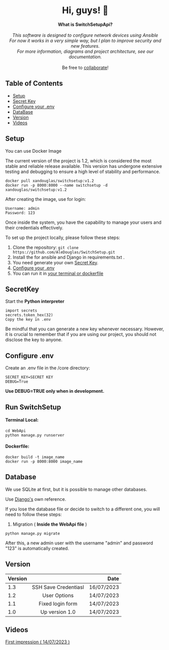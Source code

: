 <h1 align="center">Hi, guys! 👋</h1>

<p align="center">
    <b>What is SwitchSetupApi?</b><br><br>
    <i>
        This software is designed to configure network devices using <span color="blue">Ansible</span><br>
        For now it works in a very simple way, but I plan to improve security and new features.<br>
        For more information, diagrams and project architecture, see our documentation.<br>
    </i><br>
    Be free to <a href="https://github.com/AleDouglas/SwitchSetup/blob/master/CONTRIBUTING.md">collaborate</a>!
</p>

## Table of Contents

- [Setup](#setup)
- [Secret Key](#secretkey)
- [Configure your .env](#configure-env)
- [DataBase](#database)
- [Version](#version)
- [Videos](#videos)


## Setup

You can use Docker Image

The current version of the project is 1.2, which is considered the most stable and reliable release available. This version has undergone extensive testing and debugging to ensure a high level of stability and performance.

```
docker pull xandouglas/switchsetup:v1.2
docker run -p 8000:8000 --name switchsetup -d xandouglas/switchsetup:v1.2
```

After creating the image, use for login:
```
Username: admin
Password: 123
```

Once inside the system, you have the capability to manage your users and their credentials effectively.

To set up the project locally, please follow these steps:

1. Clone the repository: `git clone https://github.com/AleDouglas/SwitchSetup.git`
2. Install the for ansible and Django in requirements.txt .
3. You need generate your own [Secret Key](#SecretKey).
4. [Configure your .env](#configure-.env)
5. You can run it in [your terminal or dockerfile](#run-switchsetup)


## SecretKey

Start the **Python interpreter**
```
import secrets
secrets.token_hex(32)
Copy the key in .env
```
Be mindful that you can generate a new key whenever necessary. 
However, it is crucial to remember that if you are using our project, you should not disclose the key to anyone.

## Configure .env

Create an .env file in the /core directory:
```
SECRET_KEY=SECRET KEY
DEBUG=True
```
**Use DEBUG=TRUE only when in development.**

## Run SwitchSetup

#### Terminal Local:

```
cd WebApi
python manage.py runserver
```

#### Dockerfile:

```
docker build -t image_name
docker run -p 8000:8000 image_name
```
## Database

We use SQLite at first, but it is possible to manage other databases.

Use [Django's](https://docs.djangoproject.com/en/4.2/ref/databases/) own reference.

If you lose the database file or decide to switch to a different one, you will need to follow these steps:

1. Migration ( **Inside the WebApi file** )


```
python manage.py migrate
```

After this, a new admin user with the username "admin" and password "123" is automatically created.

## Version


| Version   |            |  Date |
|----------|:-------------:|------:|
| 1.3 |  SSH Save Credentiasl | 16/07/2023 |
| 1.2 |  User Options | 14/07/2023 |
| 1.1 |  Fixed login form | 14/07/2023 |
| 1.0 |    Up version 1.0   |   14/07/2023 |


## Videos


[First impression ( 14/07/2023 )](https://www.youtube.com/watch?v=5jByei5CKC8)

